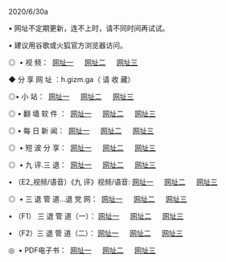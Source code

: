 <p>2020/6/30a
<p>• 网址不定期更新，连不上时，请不同时间再试试。
<p>• 建议用谷歌或火狐官方浏览器访问。
<p>◎  • 视 频： 
<a href="http://dcc.shirokuriwaki.com/" target="_blank">网址一</a> 　 
<a href="http://dsc.shirokuriwaki.com/" target="_blank">网址二</a> 　 
<a href="http://doc.shirokuriwaki.com/b.html" target="_blank">网址三</a>
<p>◆ 分 享 网 址 ：h.gizm.ga（ 请 收 藏） </p>

<p>◎•  小 站：  
<a href="http://dcc.shirokuriwaki.com/f.html" target="_blank">网址一</a> 　 
<a href="http://dsc.shirokuriwaki.com/h.html" target="_blank">网址二</a> 　 
<a href="http://doc.shirokuriwaki.com/k/" target="_blank">网址三</a></p><p>

<p>◎  • 翻 墙 软 件 ：  
<a href="http://dcc.shirokuriwaki.com/ff/" target="_blank">网址一</a> 　 
<a href="http://dsc.shirokuriwaki.com/s/read/a1_nd.html" target="_blank">网址二</a> 　 
<a href="http://doc.shirokuriwaki.com/ff/index.html" target="_blank">网址三</a></p>
<p>◎  • 每 日 新 闻：  
<a href="http://dcc.shirokuriwaki.com/day/" target="_blank">网址一</a> 　 
<a href="http://dsc.shirokuriwaki.com/day/" target="_blank">网址二</a> 　 
<a href="http://doc.shirokuriwaki.com/day/index.html" target="_blank">网址三</a></p>
<p>◎   • 短 波 分 享：  
<a href="http://dcc.shirokuriwaki.com/h/" target="_blank">网址一</a> 　 
<a href="http://dsc.shirokuriwaki.com/h/" target="_blank">网址二</a> 　 
<a href="http://doc.shirokuriwaki.com/h/index.html" target="_blank">网址三</a></p>
<p>◎   • 九 评.三 退：  
<a href="http://dcc.shirokuriwaki.com/t/" target="_blank">网址一</a> 　 
<a href="http://dsc.shirokuriwaki.com/v2/index.html" target="_blank">网址二</a> 　 
<a href="http://doc.shirokuriwaki.com/tt/index.html" target="_blank">网址三</a> 　</p>
<p>  • （E2_视频/语音）《九 评》视频/语音: 
<a href="http://dcc.shirokuriwaki.com/7738.html" target="_blank">网址一</a> 　 
<a href="http://dsc.shirokuriwaki.com/7614.html" target="_blank">网址二</a> 　 
<a href="http://doc.shirokuriwaki.com/7633.html" target="_blank">网址三</a></p>
<p>◎   • 三 退 管 道...退 党 网：  
<a href="http://dcc.shirokuriwaki.com/go/td1.html" target="_blank">网址一</a> 　 
<a href="http://dsc.shirokuriwaki.com/go/td2.html" target="_blank">网址二</a> 　 
<a href="http://doc.shirokuriwaki.com/go/td3.html" target="_blank">网址三</a></p>
<p>  • （F1） 三 退 管 道（一）： 
<a href="http://dcc.shirokuriwaki.com/dd/" target="_blank">网址一</a> 　 
<a href="http://dsc.shirokuriwaki.com/s/read/a1_tdx.html" target="_blank">网址二</a> 　 
<a href="http://doc.shirokuriwaki.com/dd/" target="_blank">网址三</a></p>
<p>  • （F2）三 退 管 道（二）： 
<a href="http://dsc.shirokuriwaki.com/d/" target="_blank">网址一</a> 　 
<a href="http://dcc.shirokuriwaki.com/d/index.html" target="_blank">网址二</a> 　 
<a href="http://doc.shirokuriwaki.com/d/" target="_blank">网址三</a></p>
<p>◎   • PDF电子书：  
<a href="http://dcc.shirokuriwaki.com/p/" target="_blank">网址一</a> 　 
<a href="http://dsc.shirokuriwaki.com/p/index.html" target="_blank">网址二</a> 　 
<a href="http://doc.shirokuriwaki.com/p/" target="_blank">网址三</a></p>
